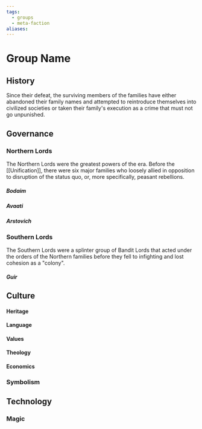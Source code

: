 ```yaml
---
tags:
  - groups
  - meta-faction
aliases:
---
```


# Group Name
## History

Since their defeat, the surviving members of the families have either abandoned their family names and attempted to reintroduce themselves into civilized societies or taken their family's execution as a crime that must not go unpunished.

## Governance
### Northern Lords

The Northern Lords were the greatest powers of the era. Before the [[Unification]], there were six major families who loosely allied in opposition to disruption of the status quo, or, more specifically, peasant rebellions.


##### Bodaim
##### Avaati
##### Arstovich

### Southern Lords

The Southern Lords were a splinter group of Bandit Lords that acted under the orders of the Northern families before they fell to infighting and lost cohesion as a "colony".

##### Guir

## Culture
#### Heritage
#### Language
#### Values
#### Theology
#### Economics
### Symbolism
## Technology
### Magic